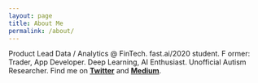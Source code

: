 ```yaml
---
layout: page
title: About Me
permalink: /about/
---
```


Product Lead Data / Analytics @ FinTech. 
fast.ai/2020 student. F
ormer: Trader, App Developer. 
Deep Learning, AI Enthusiast. Unofficial Autism Researcher. 
Find me on **[Twitter](https://www.twitter.com/pdito)** and **[Medium](https://medium.com/@pdito)**.
